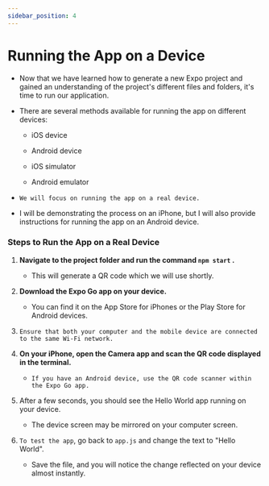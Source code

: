 ```yaml
---
sidebar_position: 4
---
```


# Running the App on a Device

- Now that we have learned how to generate a new Expo project and gained an understanding of the project's different files and folders, it's time to run our application.

- There are several methods available for running the app on different devices:

  - iOS device

  - Android device

  - iOS simulator

  - Android emulator

- `We will focus on running the app on a real device.`

- I will be demonstrating the process on an iPhone, but I will also provide instructions for running the app on an Android device.

### Steps to Run the App on a Real Device

1. **Navigate to the project folder and run the command `npm start` .**
   - This will generate a QR code which we will use shortly.
2. **Download the Expo Go app on your device.**
   - You can find it on the App Store for iPhones or the Play Store for Android devices.
3. `Ensure that both your computer and the mobile device are connected to the same Wi-Fi network.`

4. **On your iPhone, open the Camera app and scan the QR code displayed in the terminal.**
   - `If you have an Android device, use the QR code scanner within the Expo Go app.`
5. After a few seconds, you should see the Hello World app running on your device.
   - The device screen may be mirrored on your computer screen.
6. `To test the app`, go back to `app.js` and change the text to "Hello World".
   - Save the file, and you will notice the change reflected on your device almost instantly.

